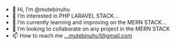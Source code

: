 - 👋 Hi, I’m @mutebinuhu
- 👀 I’m interested in PHP LARAVEL STACK...
- 🌱 I’m currently learning and improving on the MERN STACK...
- 💞️ I’m looking to collaborate on any project in the MERN STACK
- 📫 How to reach me ...mutebinuhu1@gmail.com 

<!---
mutebinuhu/mutebinuhu is a ✨ special ✨ repository because its `README.md` (this file) appears on your GitHub profile.
You can click the Preview link to take a look at your changes.
--->
